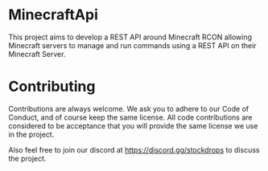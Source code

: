 # MinecraftApi
This project aims to develop a REST API around Minecraft RCON allowing Minecraft servers to manage and run commands using a REST API on their Minecraft Server.

# Contributing

Contributions are always welcome. We ask you to adhere to our Code of Conduct, and of course keep the same license. All code contributions are considered to be acceptance that you will provide the same license we use in the project.

Also feel free to join our discord at https://discord.gg/stockdrops to discuss the project.
